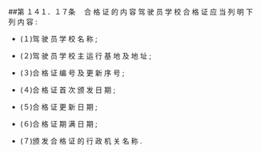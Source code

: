 ##第 １４１．１７条 　合 格 证 的 内 容 驾 驶 员 学 校 合 格 证 应 当 列 明 下 列 内 容 : 

  - (１)驾 驶 员 学 校 名 称 ; 

  - (２)驾 驶 员 学 校 主 运 行 基 地 及 地 址 ;

  - (３)合 格 证 编 号 及 更 新 序 号 ; 

  - (４)合 格 证 首 次 颁 发 日 期 ; 

  - (５)合 格 证 更 新 日 期 ; 

  - (６)合 格 证 期 满 日 期 ; 

  - (７)颁 发 合 格 证 的 行 政 机 关 名 称 .  